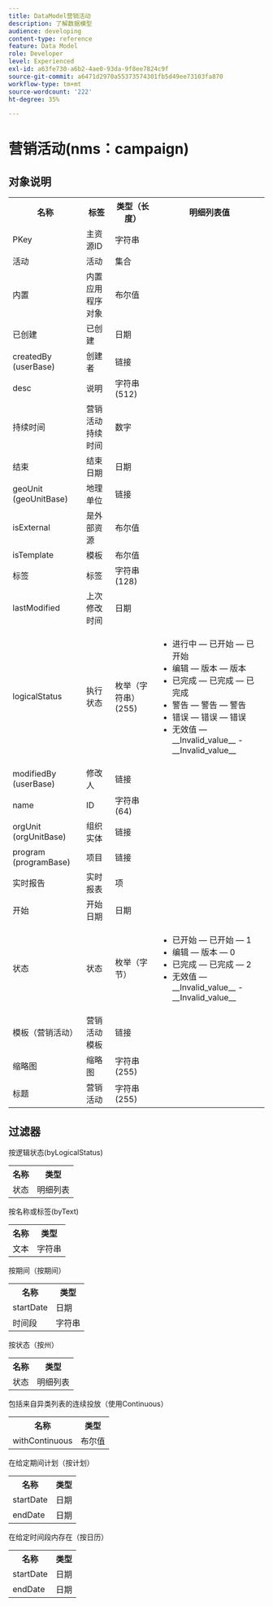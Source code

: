 ```yaml
---
title: DataModel营销活动
description: 了解数据模型
audience: developing
content-type: reference
feature: Data Model
role: Developer
level: Experienced
exl-id: a63fe730-a6b2-4ae0-93da-9f8ee7824c9f
source-git-commit: a6471d2970a55373574301fb5d49ee73103fa870
workflow-type: tm+mt
source-wordcount: '222'
ht-degree: 35%

---
```


# 营销活动(nms：campaign)

## 对象说明

<table>
               <tr>
                  <th>名称</th>
                  <th>标签</th>
                  <th>类型（长度）</th>
                  <th>明细列表值</th>
               </tr>
               <tr>
                  <td>PKey</td>
                  <td>主资源ID</td>
                  <td>字符串 </td>
                  <td> </td>
               </tr>
               <tr>
                  <td>活动</td>
                  <td>活动</td>
                  <td>集合 </td>
                  <td> </td>
               </tr>
               <tr>
                  <td>内置</td>
                  <td>内置应用程序对象</td>
                  <td>布尔值 </td>
                  <td> </td>
               </tr>
               <tr>
                  <td>已创建</td>
                  <td>已创建</td>
                  <td>日期 </td>
                  <td> </td>
               </tr>
               <tr>
                  <td>createdBy (userBase)</td>
                  <td>创建者</td>
                  <td>链接 </td>
                  <td> </td>
               </tr>
               <tr>
                  <td>desc</td>
                  <td>说明</td>
                  <td>字符串(512)</td>
                  <td> </td>
               </tr>
               <tr>
                  <td>持续时间</td>
                  <td>营销活动持续时间</td>
                  <td>数字 </td>
                  <td> </td>
               </tr>
               <tr>
                  <td>结束</td>
                  <td>结束日期</td>
                  <td>日期 </td>
                  <td> </td>
               </tr>
               <tr>
                  <td>geoUnit (geoUnitBase)</td>
                  <td>地理单位</td>
                  <td>链接 </td>
                  <td> </td>
               </tr>
               <tr>
                  <td>isExternal</td>
                  <td>是外部资源</td>
                  <td>布尔值 </td>
                  <td> </td>
               </tr>
               <tr>
                  <td>isTemplate</td>
                  <td>模板</td>
                  <td>布尔值 </td>
                  <td> </td>
               </tr>
               <tr>
                  <td>标签</td>
                  <td>标签</td>
                  <td>字符串(128)</td>
                  <td> </td>
               </tr>
               <tr>
                  <td>lastModified</td>
                  <td>上次修改时间</td>
                  <td>日期 </td>
                  <td> </td>
               </tr>
               <tr>
                  <td>logicalStatus</td>
                  <td>执行状态</td>
                  <td>枚举（字符串） (255)</td>
                  <td>
                     <ul>
                        <li>进行中 — 已开始 — 已开始</li>
                        <li>编辑 — 版本 — 版本</li>
                        <li>已完成 — 已完成 — 已完成</li>
                        <li>警告 — 警告 — 警告</li>
                        <li>错误 — 错误 — 错误</li>
                        <li>无效值 — __Invalid_value__ - __Invalid_value__</li>
                     </ul>
                  </td>
               </tr>
               <tr>
                  <td>modifiedBy (userBase)</td>
                  <td>修改人</td>
                  <td>链接 </td>
                  <td> </td>
               </tr>
               <tr>
                  <td>name</td>
                  <td>ID</td>
                  <td>字符串(64)</td>
                  <td> </td>
               </tr>
               <tr>
                  <td>orgUnit (orgUnitBase)</td>
                  <td>组织实体</td>
                  <td>链接 </td>
                  <td> </td>
               </tr>
               <tr>
                  <td>program (programBase)</td>
                  <td>项目</td>
                  <td>链接 </td>
                  <td> </td>
               </tr>
               <tr>
                  <td>实时报告</td>
                  <td>实时报表</td>
                  <td>项 </td>
                  <td> </td>
               </tr>
               <tr>
                  <td>开始</td>
                  <td>开始日期</td>
                  <td>日期 </td>
                  <td> </td>
               </tr>
               <tr>
                  <td>状态</td>
                  <td>状态</td>
                  <td>枚举（字节） </td>
                  <td>
                     <ul>
                        <li>已开始 — 已开始 — 1</li>
                        <li>编辑 — 版本 — 0</li>
                        <li>已完成 — 已完成 — 2</li>
                        <li>无效值 — __Invalid_value__ - __Invalid_value__</li>
                     </ul>
                  </td>
               </tr>
               <tr>
                  <td>模板（营销活动）</td>
                  <td>营销活动模板</td>
                  <td>链接 </td>
                  <td> </td>
               </tr>
               <tr>
                  <td>缩略图</td>
                  <td>缩略图</td>
                  <td>字符串(255)</td>
                  <td> </td>
               </tr>
               <tr>
                  <td>标题</td>
                  <td>营销活动</td>
                  <td>字符串(255)</td>
                  <td> </td>
               </tr>
            </table>

## 过滤器

按逻辑状态(byLogicalStatus)

<table>
    <tr>
    <th>名称</th>
    <th>类型</th>
    </tr>
    <tr>
    <td>状态</td>
    <td>明细列表</td>
    </tr>
</table>

按名称或标签(byText)

<table>
    <tr>
    <th>名称</th>
    <th>类型</th>
    </tr>
    <tr>
    <td>文本</td>
    <td>字符串</td>
    </tr>
</table>

按期间（按期间）

<table>
    <tr>
    <th>名称</th>
    <th>类型</th>
    </tr>
    <tr>
    <td>startDate</td>
    <td>日期</td>
    </tr>
    <tr>
    <td>时间段</td>
    <td>字符串</td>
    </tr>
</table>

按状态（按州）

<table>
    <tr>
    <th>名称</th>
    <th>类型</th>
    </tr>
    <tr>
    <td>状态</td>
    <td>明细列表</td>
    </tr>
</table>

包括来自异类列表的连续投放（使用Continuous）

<table>
    <tr>
    <th>名称</th>
    <th>类型</th>
    </tr>
    <tr>
    <td>withContinuous</td>
    <td>布尔值</td>
    </tr>
</table>

在给定期间计划（按计划）

<table>
    <tr>
    <th>名称</th>
    <th>类型</th>
    </tr>
    <tr>
    <td>startDate</td>
    <td>日期</td>
    </tr>
    <tr>
    <td>endDate</td>
    <td>日期</td>
    </tr>
</table>

在给定时间段内存在（按日历）

<table>
    <tr>
    <th>名称</th>
    <th>类型</th>
    </tr>
    <tr>
    <td>startDate</td>
    <td>日期</td>
    </tr>
    <tr>
    <td>endDate</td>
    <td>日期</td>
    </tr>
</table>
